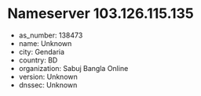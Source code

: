 # Nameserver 103.126.115.135

* as_number: 138473
* name: Unknown
* city: Gendaria
* country: BD
* organization: Sabuj Bangla Online
* version: Unknown
* dnssec: Unknown
